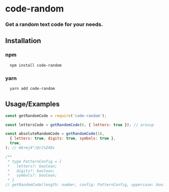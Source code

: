 
# code-random

### Get a random text code for your needs.




## Installation

### npm
```bash
  npm install code-random
```
### yarn
```bash
  yarn add code-random
```
    
## Usage/Examples

```javascript
const getRandomCode = require('code-random');

const lettersCode = getRandomCode(6, { letters: true }); // arovup

const absoluteRandomCode = getRandomCode(16,
  { letters: true, digits: true, symbols: true },
  true,
); // W$+mj4^/@ri%Z48v

/** 
 * type PatternConfig = {
 *   letters?: boolean;
 *   digits?: boolean;
 *   symbols?: boolean;
 * }
// getRandomCode(length: number, config: PatternConfig, uppercase: boolean)
```

